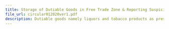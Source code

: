 ```yaml
---
title: Storage of Dutiable Goods in Free Trade Zone & Reporting Suspicious Transactions
file_url: circular012020ver1.pdf
description: Dutiable goods namely liquors and tobacco products as prescribed under the Free Trade Zones (Prescribed Goods) Notification are not allowed to be stored in Free Trade Zones (FTZ)
---
```

